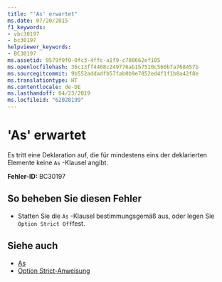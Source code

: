 ```yaml
---
title: "'As' erwartet"
ms.date: 07/20/2015
f1_keywords:
- vbc30197
- bc30197
helpviewer_keywords:
- BC30197
ms.assetid: 9579f9f0-0fc3-4ffc-a1f9-c700662ef105
ms.openlocfilehash: 36c13ff4408c249776ab1b7510c560b7a768457b
ms.sourcegitcommit: 9b552addadfb57fab0b9e7852ed4f1f1b8a42f8e
ms.translationtype: HT
ms.contentlocale: de-DE
ms.lasthandoff: 04/23/2019
ms.locfileid: "62028199"
---
```

# <a name="as-expected"></a>'As' erwartet
Es tritt eine Deklaration auf, die für mindestens eins der deklarierten Elemente keine `As` -Klausel angibt.  
  
 **Fehler-ID:** BC30197  
  
## <a name="to-correct-this-error"></a>So beheben Sie diesen Fehler  
  
- Statten Sie die `As` -Klausel bestimmungsgemäß aus, oder legen Sie `Option Strict Off`fest.  
  
## <a name="see-also"></a>Siehe auch

- [As](../../visual-basic/language-reference/statements/as-clause.md)
- [Option Strict-Anweisung](../../visual-basic/language-reference/statements/option-strict-statement.md)
